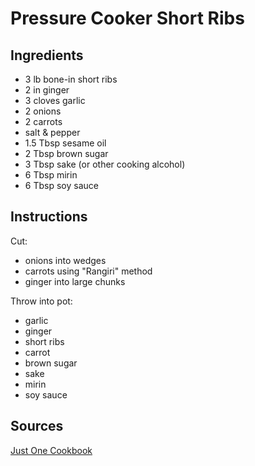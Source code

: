 # Pressure Cooker Short Ribs

## Ingredients

- 3 lb bone-in short ribs
- 2 in ginger
- 3 cloves garlic
- 2 onions
- 2 carrots
- salt & pepper
- 1.5 Tbsp sesame oil
- 2 Tbsp brown sugar
- 3 Tbsp sake (or other cooking alcohol)
- 6 Tbsp mirin
- 6 Tbsp soy sauce

## Instructions

Cut:

- onions into wedges
- carrots using "Rangiri" method
- ginger into large chunks

Throw into pot:

- garlic
- ginger
- short ribs
- carrot
- brown sugar
- sake
- mirin
- soy sauce

## Sources

[Just One Cookbook](http://www.justonecookbook.com/pressure-cooker-short-ribs/)
